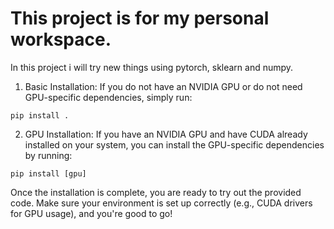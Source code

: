 # This project is for my personal workspace.
In this project i will try new things using pytorch, sklearn and numpy.

1. Basic Installation: If you do not have an NVIDIA GPU or do not need GPU-specific dependencies, simply run:
```
pip install .
```
2. GPU Installation: If you have an NVIDIA GPU and have CUDA already installed on your system, you can install the GPU-specific dependencies by running:
```
pip install [gpu]
```

Once the installation is complete, you are ready to try out the provided code. Make sure your environment is set up correctly (e.g., CUDA drivers for GPU usage), and you're good to go!